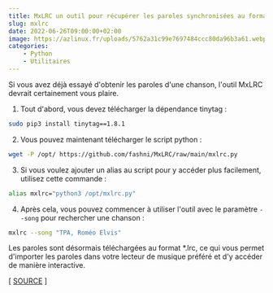 ```yaml
---
title: MxLRC un outil pour récupérer les paroles synchronisées au format *.lrc
slug: mxlrc
date: 2022-06-26T09:00:00+02:00
image: https://azlinux.fr/uploads/5762a31c99e7697484ccc80da96b3a61.webp
categories:
    - Python
    - Utilitaires
---
```


Si vous avez déjà essayé d'obtenir les paroles d'une chanson, l'outil MxLRC devrait certainement vous plaire.

1. Tout d'abord, vous devez télécharger la dépendance tinytag :

```bash
sudo pip3 install tinytag==1.8.1
```

2. Vous pouvez maintenant télécharger le script python :

```bash
wget -P /opt/ https://github.com/fashni/MxLRC/raw/main/mxlrc.py
```

3. Si vous voulez ajouter un alias au script pour y accéder plus facilement, utilisez cette commande :

```bash
alias mxlrc="python3 /opt/mxlrc.py"
```

4. Après cela, vous pouvez commencer à utiliser l'outil avec le paramètre `--song` pour rechercher une chanson :

```bash
mxlrc --song "TPA, Roméo Elvis"
```

Les paroles sont désormais téléchargées au format *.lrc, ce qui vous permet d'importer les paroles dans votre lecteur de musique préféré et d'y accéder de manière interactive.

[ [SOURCE](https://github.com/fashni/MxLRC) ]
